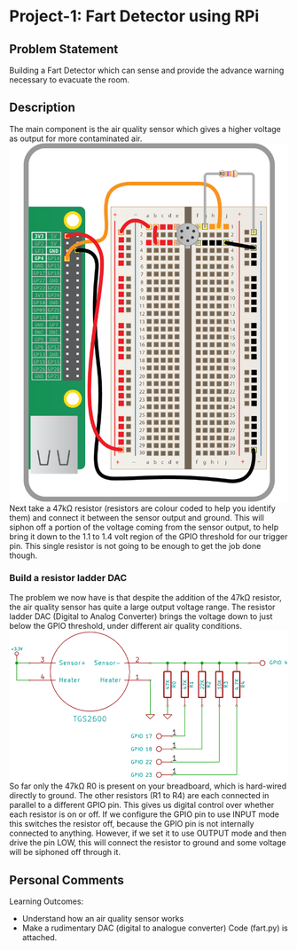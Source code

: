 # Project-1: Fart Detector using RPi
## Problem Statement
Building a Fart Detector which can sense and provide the advance warning necessary to evacuate the room.
## Description
The main component is the air quality sensor which gives a higher voltage as output for more contaminated air.
![](fart1.webp)
Next take a 47kΩ resistor (resistors are colour coded to help you identify them) and connect it between the sensor output and ground. This will siphon off a portion of the voltage coming from the sensor output, to help bring it down to the 1.1 to 1.4 volt region of the GPIO threshold for our trigger pin. This single resistor is not going to be enough to get the job done though.
### Build a resistor ladder DAC
The problem we now have is that despite the addition of the 47kΩ resistor, the air quality sensor has quite a large output voltage range. The resistor ladder DAC (Digital to Analog Converter) brings the voltage down to just below the GPIO threshold, under different air quality conditions.
![](ladder_schematic.png)
So far only the 47kΩ R0 is present on your breadboard, which is hard-wired directly to ground. The other resistors (R1 to R4) are each connected in parallel to a different GPIO pin. This gives us digital control over whether each resistor is on or off. If we configure the GPIO pin to use INPUT mode this switches the resistor off, because the GPIO pin is not internally connected to anything. However, if we set it to use OUTPUT mode and then drive the pin LOW, this will connect the resistor to ground and some voltage will be siphoned off through it.

## Personal Comments
Learning Outcomes:
* Understand how an air quality sensor works
* Make a rudimentary DAC (digital to analogue converter)
Code (fart.py) is attached.
